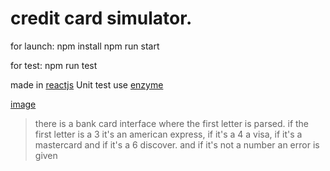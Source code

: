 #  credit card simulator.


for launch:
npm install
npm run start

for test:
npm run test

made in  [reactjs](https://reactjs.org/)
Unit test use [enzyme](https://airbnb.io/enzyme/)

 [image](https://imgur.com/a/DujCmRX)

>there is a bank card interface where the first letter is parsed.
if the first letter is a 3
 it's an american express,
 if it's a 4 a visa,
 if it's a mastercard and if it's a 6 discover.
and if it's not a number an error is given


